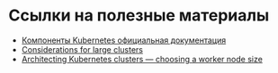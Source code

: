 # Ссылки на полезные материалы

- [Компоненты Kubernetes официальная документация](https://kubernetes.io/docs/concepts/overview/components/)
- [Considerations for large clusters](https://kubernetes.io/docs/setup/best-practices/cluster-large/)
- [Architecting Kubernetes clusters — choosing a worker node size](https://learnk8s.io/kubernetes-node-size)
